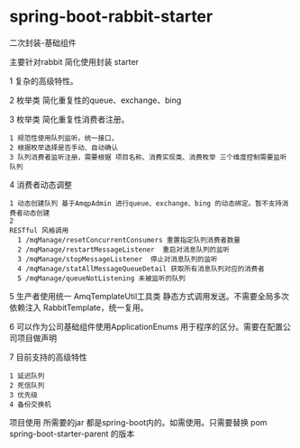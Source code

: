 # spring-boot-rabbit-starter
二次封装-基础组件


主要针对rabbit 简化使用封装 starter

  1 复杂的高级特性。
  
  2 枚举类 简化重复性的queue、exchange、bing
  
  3 枚举类 简化重复性消费者注册。
  
    1 规范性使用队列监听。统一接口，
    2 根据枚举选择是否手动、自动确认
    3 队列消费者监听注册，需要根据 项目名称、消费实现类、消费枚举 三个维度控制需要监听队列
  4 消费者动态调整 
  
    1 动态创建队列 基于AmqpAdmin 进行queue、exchange、bing 的动态绑定。暂不支持消费者动态创建
    2 
    RESTful 风格调用
      1 /mqManage/resetConcurrentConsumers 重置指定队列消费者数量
      2 /mqManage/restartMessageListener  重启对消息队列的监听
      3 /mqManage/stopMessageListener  停止对消息队列的监听
      4 /mqManage/statAllMessageQueueDetail 获取所有消息队列对应的消费者
      5 /mqManage/queueNotListening 未被监听的队列
  
  5 生产者使用统一 AmqTemplateUtil工具类 静态方式调用发送。不需要全局多次依赖注入 RabbitTemplate，统一复用。
  
  6 可以作为公司基础组件使用ApplicationEnums 用于程序的区分。需要在配置公司项目做声明
  
  7 目前支持的高级特性
  
    1 延迟队列
    2 死信队列
    3 优先级
    4 备份交换机
    
   
  
  项目使用 所需要的jar 都是spring-boot内的。如需使用。只需要替换 pom spring-boot-starter-parent 的版本
  
  
